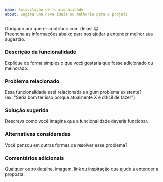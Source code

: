 ```yaml
---
name: Solicitação de funcionalidade
about: Sugira uma nova ideia ou melhoria para o projeto
---
```


Obrigado por querer contribuir com ideias! 😊  
Preencha as informações abaixo para nos ajudar a entender melhor sua sugestão.

### Descrição da funcionalidade
Explique de forma simples o que você gostaria que fosse adicionado ou melhorado.

### Problema relacionado
Essa funcionalidade está relacionada a algum problema existente?  
(ex: "Seria bom ter isso porque atualmente X é difícil de fazer")

### Solução sugerida
Descreva como você imagina que a funcionalidade deveria funcionar.

### Alternativas consideradas
Você pensou em outras formas de resolver esse problema?

### Comentários adicionais
Qualquer outro detalhe, imagem, link ou inspiração que ajude a entender a proposta.
